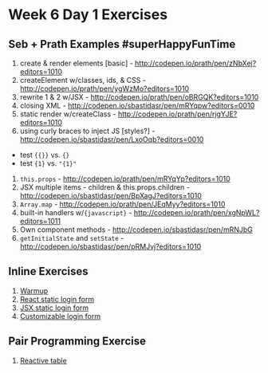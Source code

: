 # Week 6 Day 1 Exercises

## Seb + Prath Examples #superHappyFunTime

1. create & render elements [basic] - http://codepen.io/prath/pen/zNbXej?editors=1010
1. createElement w/classes, ids, & CSS - http://codepen.io/prath/pen/ygWzMo?editors=1010
1. rewrite 1 & 2 w/JSX - http://codepen.io/prath/pen/oBRGQK?editors=1010
1. closing XML - http://codepen.io/sbastidasr/pen/mRYqpw?editors=0010
1. static render w/createClass - http://codepen.io/prath/pen/rjgYJE?editors=1010
1. using curly braces to inject JS [styles?] - http://codepen.io/sbastidasr/pen/LxoOqb?editors=0010
  - test `{{}}` vs. `{}`
  - test `{1}` vs. `"{1}"`
1. `this.props` - http://codepen.io/prath/pen/mRYqYp?editors=1010
1. JSX multiple items - children & this.props.children - http://codepen.io/sbastidasr/pen/BpXagJ?editors=1010
1. `Array.map` - http://codepen.io/prath/pen/JEqMyy?editors=1010
1. built-in handlers w/`{javascript}` - http://codepen.io/prath/pen/xgNpWL?editors=1011
1. Own component methods - http://codepen.io/sbastidasr/pen/mRNJbG
1. `getInitialState` and `setState` - http://codepen.io/sbastidasr/pen/pRMJvj?editors=1010

## Inline Exercises

1. [Warmup](warmup/README.md)
1. [React static login form](static-login/README.md)
1. [JSX static login form](jsx-login/README.md)
1. [Customizable login form](custom-login/README.md)

## Pair Programming Exercise

1. [Reactive table](https://github.com/horizons-school-of-technology/reactive-table/blob/master/README.md)
